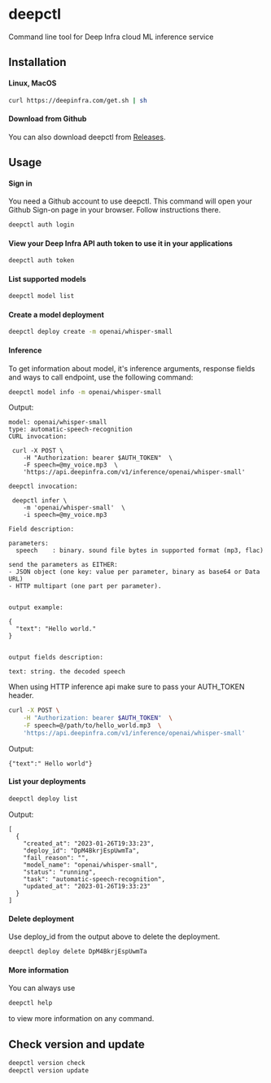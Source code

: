 # deepctl
Command line tool for Deep Infra cloud ML inference service

## Installation

#### Linux, MacOS

```bash
curl https://deepinfra.com/get.sh | sh
```

#### Download from Github

You can also download deepctl from [Releases](https://github.com/deepinfra/deepctl/releases).

## Usage

#### Sign in
You need a Github account to use deepctl. This command will open your Github Sign-on page in your browser. Follow instructions there.
```bash
deepctl auth login
```
#### View your Deep Infra API auth token to use it in your applications
```bash
deepctl auth token
```

#### List supported models
```bash
deepctl model list
```

#### Create a model deployment
```bash
deepctl deploy create -m openai/whisper-small
```

#### Inference
To get information about model, it's inference arguments, response fields and ways to call endpoint, use the following command:
```bash
deepctl model info -m openai/whisper-small
```
Output:
```
model: openai/whisper-small
type: automatic-speech-recognition
CURL invocation:

 curl -X POST \
    -H "Authorization: bearer $AUTH_TOKEN"  \
    -F speech=@my_voice.mp3  \
    'https://api.deepinfra.com/v1/inference/openai/whisper-small'

deepctl invocation:

 deepctl infer \
    -m 'openai/whisper-small'  \
    -i speech=@my_voice.mp3

Field description:

parameters:
  speech    : binary. sound file bytes in supported format (mp3, flac)

send the parameters as EITHER:
- JSON object (one key: value per parameter, binary as base64 or Data URL)
- HTTP multipart (one part per parameter).


output example:

{
  "text": "Hello world."
}


output fields description:

text: string. the decoded speech
```
When using HTTP inference api make sure to pass your AUTH_TOKEN header.
```bash
curl -X POST \
    -H "Authorization: bearer $AUTH_TOKEN"  \
    -F speech=@/path/to/hello_world.mp3  \
    'https://api.deepinfra.com/v1/inference/openai/whisper-small'
```
Output:
```
{"text":" Hello world"}
```

#### List your deployments
```bash
deepctl deploy list
```
Output:
```
[
  {
    "created_at": "2023-01-26T19:33:23",
    "deploy_id": "DpM4BkrjEspUwmTa",
    "fail_reason": "",
    "model_name": "openai/whisper-small",
    "status": "running",
    "task": "automatic-speech-recognition",
    "updated_at": "2023-01-26T19:33:23"
  }
]
```

#### Delete deployment
Use deploy_id from the output above to delete the deployment.
```bash
deepctl deploy delete DpM4BkrjEspUwmTa
```

#### More information
You can always use
```bash
deepctl help
```
to view more information on any command.

## Check version and update
```bash
deepctl version check
deepctl version update
```
